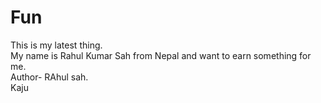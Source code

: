 # Fun
This is my latest thing.
<br>
My name is Rahul Kumar Sah from Nepal and want to earn something for me.
<br>
Author- RAhul sah.
<br>
Kaju
